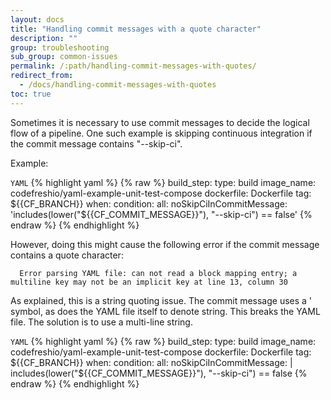 ```yaml
---
layout: docs
title: "Handling commit messages with a quote character"
description: ""
group: troubleshooting
sub_group: common-issues
permalink: /:path/handling-commit-messages-with-quotes/
redirect_from:
  - /docs/handling-commit-messages-with-quotes
toc: true
---
```

Sometimes it is necessary to use commit messages to decide the logical flow of a pipeline. One such example is skipping continuous integration if the commit message contains "--skip-ci".

Example:

  `YAML`
{% highlight yaml %}
{% raw %}
    build_step: 
      type: build 
      image_name: codefreshio/yaml-example-unit-test-compose 
      dockerfile: Dockerfile 
      tag: ${{CF_BRANCH}} 
      when: 
        condition: 
          all: 
              noSkipCiInCommitMessage: 'includes(lower("${{CF_COMMIT_MESSAGE}}"), "--skip-ci") == false' 
{% endraw %}
{% endhighlight %}

However, doing this might cause the following error if the commit message contains a quote character:

      Error parsing YAML file: can not read a block mapping entry; a multiline key may not be an implicit key at line 13, column 30

As explained, this is a string quoting issue. The commit message uses a ' symbol, as does the YAML file itself to denote string. This breaks the YAML file. 
The solution is to use a multi-line string.

  `YAML`
{% highlight yaml %}
{% raw %}
    build_step:
      type: build
      image_name: codefreshio/yaml-example-unit-test-compose
      dockerfile: Dockerfile
      tag: ${{CF_BRANCH}}
      when:
        condition:
          all:
              noSkipCiInCommitMessage: |
                  includes(lower("${{CF_COMMIT_MESSAGE}}"), "--skip-ci") == false
{% endraw %}
{% endhighlight %}
 
